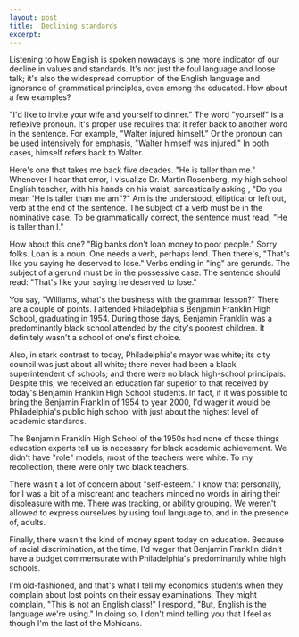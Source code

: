 ```yaml
---
layout: post
title:  Declining standards
excerpt:
---
```



            
    
            
Listening to how English is spoken nowadays is one more indicator of our decline in values and standards. It's not just the foul language and loose talk; it's also the widespread corruption of the English language and ignorance of grammatical principles, even among the educated. How about a few examples?

"I'd like to invite your wife and yourself to dinner." The word "yourself" is a reflexive pronoun. It's proper use requires that it refer back to another word in the sentence. For example, "Walter injured himself." Or the pronoun can be used intensively for emphasis, "Walter himself was injured." In both cases, himself refers back to Walter.

Here's one that takes me back five decades. "He is taller than me." Whenever I hear that error, I visualize Dr. Martin Rosenberg, my high school English teacher, with his hands on his waist, sarcastically asking , "Do you mean 'He is taller than me am.'?" Am is the understood, elliptical or left out, verb at the end of the sentence. The subject of a verb must be in the nominative case. To be grammatically correct, the sentence must read, "He is taller than I."

How about this one? "Big banks don't loan money to poor people." Sorry folks. Loan is a noun. One needs a verb, perhaps lend. Then there's, "That's like you saying he deserved to lose." Verbs ending in "ing" are gerunds. The subject of a gerund must be in the possessive case. The sentence should read: "That's like your saying he deserved to lose."

You say, "Williams, what's the business with the grammar lesson?" There are a couple of points. I attended Philadelphia's Benjamin Franklin High School, graduating in 1954. During those days, Benjamin Franklin was a predominantly black school attended by the city's poorest children. It definitely wasn't a school of one's first choice. 

Also, in stark contrast to today, Philadelphia's mayor was white; its city council was just about all white; there never had been a black superintendent of schools; and there were no black high-school principals. Despite this, we received an education far superior to that received by today's Benjamin Franklin High School students. In fact, if it was possible to bring the Benjamin Franklin of 1954 to year 2000, I'd wager it would be Philadelphia's public high school with just about the highest level of academic standards.

The Benjamin Franklin High School of the 1950s had none of those things education experts tell us is necessary for black academic achievement. We didn't have "role" models; most of the teachers were white. To my recollection, there were only two black teachers. 

There wasn't a lot of concern about "self-esteem." I know that personally, for I was a bit of a miscreant and teachers minced no words in airing their displeasure with me. There was tracking, or ability grouping. We weren't allowed to express ourselves by using foul language to, and in the presence of, adults. 

Finally, there wasn't the kind of money spent today on education. Because of racial discrimination, at the time, I'd wager that Benjamin Franklin didn't have a budget commensurate with Philadelphia's predominantly white high schools.

I'm old-fashioned, and that's what I tell my economics students when they complain about lost points on their essay examinations. They might complain, "This is not an English class!" I respond, "But, English is the language we're using." In doing so, I don't mind telling you that I feel as though I'm the last of the Mohicans.
        
